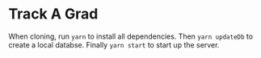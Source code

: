 # Track A Grad

When cloning, run `yarn` to install all dependencies. Then `yarn updateDb` to create a local databse. Finally `yarn start` to start up the server.
